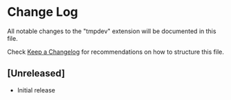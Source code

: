 # Change Log

All notable changes to the "tmpdev" extension will be documented in this file.

Check [Keep a Changelog](http://keepachangelog.com/) for recommendations on how to structure this file.

## [Unreleased]

- Initial release